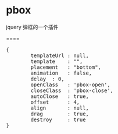 pbox
====

jquery 弹框的一个插件

====
<pre>
{
        templateUrl : null,
        template    : "",
        placement   : "bottom",
        animation   : false,
        delay  : 0,
        openClass   : 'pbox-open',
        closeClass  : 'pbox-close',
        autoClose   : true,
        offset      : 4,
        align       : null,
        drag        : true,
        destroy     : true
}
</pre>
